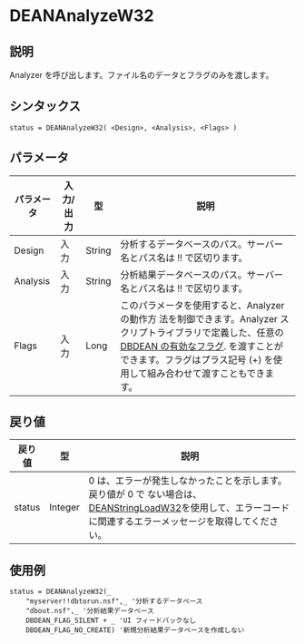 # DEANAnalyzeW32

## 説明
Analyzer を呼び出します。ファイル名のデータとフラグのみを渡します。

## シンタックス
```
status = DEANAnalyzeW32( <Design>, <Analysis>, <Flags> )
```

## パラメータ
| パラメータ | 入力/出力 | 型 | 説明 |
| --- | --- | --- | --- |
|Design | 入力 | String | 分析するデータベースのパス。サーバー名とパス名は !! で区切ります。|
| Analysis | 入力 | String | 分析結果データベースのパス。サーバー名とパス名は !! で区切ります。 |
| Flags | 入力 | Long | このパラメータを使用すると、Analyzer の動作方 法を制御できます。Analyzer スクリプトライブラリで定義した、任意の[DBDEAN の有効なフラグ](scriptflags.md). を渡すことができます。フラグはプラス記号 (+) を使用して組み合わせて渡すこともできます。 |

## 戻り値
| 戻り値 | 型 | 説明 |
| --- | --- | --- |
| status | Integer | 0 は、エラーが発生しなかったことを示します。戻り値が 0 で ない場合は、[DEANStringLoadW32](scriptstringload.md)を使用して、エラーコードに関連するエラーメッセージを取得してください。 |

## 使用例
``` vbscript
status = DEANAnalyzeW32(_
    "myserver!!dbtorun.nsf",_ '分析するデータベース
    "dbout.nsf",_ '分析結果データベース
    DBDEAN_FLAG_SILENT + _ 'UI フィードバックなし
    DBDEAN_FLAG_NO_CREATE) '新規分析結果データベースを作成しない
```